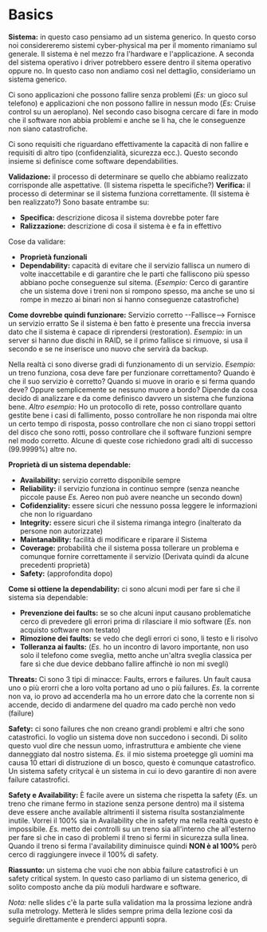 # Basics

**Sistema:**
in questo caso pensiamo ad un sistema generico. In questo corso noi considereremo sistemi cyber-physical ma per il momento rimaniamo sul generale.
Il sistema è nel mezzo fra l'hardware e l'applicazione. A seconda del sistema operativo i driver potrebbero essere dentro il sitema operativo oppure no. In questo caso non andiamo così nel dettaglio, consideriamo un sistema generico.

Ci sono applicazioni che possono fallire senza problemi (*Es:* un gioco sul telefono) e applicazioni che non possono fallire in nessun modo (*Es:* Cruise control su un aeroplano).
Nel secondo caso bisogna cercare di fare in modo che il software non abbia problemi e anche se li ha, che le conseguenze non siano catastrofiche.

Ci sono requisiti che riguardano effettivamente la capacità di non fallire e requisiti di altro tipo (confidenzialità, sicurezza ecc.).
Questo secondo insieme si definisce come software dependabilities.

**Validazione:** il processo di determinare se quello che abbiamo realizzato corrisponde alle aspettative. (Il sistema rispetta le specifiche?)
**Verifica:** il processo di determinar se il sistema funziona correttamente. (Il sistema è ben realizzato?)
Sono basate entrambe su:
- **Specifica:** descrizione dicosa il sistema dovrebbe poter fare
- **Ralizzazione:** descrizione di cosa il sistema è e fa in effettivo

Cose da validare:
- **Proprietà funzionali**
- **Dependability:** capacità di evitare che il servizio fallisca un numero di volte inaccettabile e di garantire che le parti che falliscono più spesso abbiano poche conseguenze sul sitema. (*Esempio:* Cerco di garantire che un sistema dove i treni non si rompono spesso, ma anche se uno si rompe in mezzo ai binari non si hanno conseguenze catastrofiche)

**Come dovrebbe quindi funzionare:**
Servizio corretto --Fallisce--> Fornisce un servizio erratto
Se il sistema è ben fatto è presente una freccia inversa dato che il sistema è capace di riprendersi (restoration). *Esempio:* in un server si hanno due dischi in RAID, se il primo fallisce si rimuove, si usa il secondo e se ne inserisce uno nuovo che servirà da backup.

Nella realtà ci sono diverse gradi di funzionamento di un servizio. *Esempio:* un treno funziona, cosa deve fare per funzionare correttamento? Quando è che il suo servizio è corretto? Quando si muove in orario e si ferma quando deve? Oppure semplicemente se nessuno muore a bordo? Dipende da cosa decido di analizzare e da come definisco davvero un sistema che funziona bene.
*Altro esempio:* Ho un protocollo di rete, posso controllare quanto gestite bene i casi di fallimento, posso controllare he non risponda mai oltre un certo tempo di risposta, posso controllare che non ci siano troppi settori del disco che sono rotti, posso controllare che il software funzioni sempre nel modo corretto. Alcune di queste cose richiedono gradi alti di successo (99.9999%) altre no.

**Proprietà di un sistema dependable:**
- **Availability:** servizio corretto disponibile sempre
- **Reliability:** il servizio funziona in continuo sempre (senza neanche piccole pause *Es.* Aereo non può avere neanche un secondo down)
- **Cofidenziality:** essere sicuri che nessuno possa leggere le informazioni che non lo riguardano
- **Integrity:** essere sicuri che il sistema rimanga integro (inalterato da persone non autorizzate)
- **Maintanability:** facilità di modificare e riparare il Sistema
- **Coverage:** probabilità che il sistema possa tollerare un problema e comunque fornire correttamente il servizio (Derivata quindi da alcune precedenti proprietà)
- **Safety:** (approfondita dopo)

**Come si ottiene la dependability:**
ci sono alcuni modi per fare sì che il sistema sia dependable:
- **Prevenzione dei faults:** se so che alcuni input causano problematiche cerco di prevedere gli errori prima di rilasciare il mio software (*Es.* non acquisto software non testato)
- **Rimozione dei faults:** se vedo che degli errori ci sono, li testo e li risolvo
- **Tolleranza ai faults:** (*Es.* ho un incontro di lavoro importante, non uso solo il telefono come sveglia, metto anche un'altra sveglia classica per fare sì che due device debbano fallire affinchè io non mi svegli)

**Threats:** Ci sono 3 tipi di minacce: Faults, errors e failures.
Un fault causa uno o più erorri che a loro volta portano ad uno o più failures. *Es.* la corrente non va, io provo ad accenderla ma ho un errore dato che la corrente non si accende, decido di andarmene del quadro ma cado perchè non vedo (failure)

**Safety:** ci sono failures che non creano grandi problemi e altri che sono catastrofici. Io voglio un sistema dove non succedono i secondi. Di solito questo vuol dire che nessun uomo, infrastruttura e ambiente che viene danneggiato dal nostro sistema. *Es.* il mio sistema proetegge gli uomini ma causa 10 ettari di distruzione di un bosco, questo è comunque catastrofico.
Un sistema safety critycal è un sistema in cui io devo garantire di non avere failure catastrofici.

**Safety e Availability:**
È facile avere un sistema che rispetta la safety (*Es.* un treno che rimane fermo in stazione senza persone dentro) ma il sistema deve essere anche available altrimenti il sistema risulta sostanzialmente inutile. Vorrei il 100% sia in Availability che in safety ma nella realtà questo è impossibile.
*Es.* metto dei controlli su un treno sia all'interno che all'esterno per fare sì che in caso di problemi il treno si fermi in sicurezza sulla linea. Quando il treno si ferma l'availability diminuisce quindi **NON è al 100%** però cerco di raggiungere invece il 100% di safety.

**Riassunto:**
un sistema che vuoi che non abbia failure catastrofici è un safety critical system. In questo caso parliamo di un sistema generico, di solito composto anche da più moduli hardware e software.

*Nota:* nelle slides c'è la parte sulla validation ma la prossima lezione andrà sulla metrology. Metterà le slides sempre prima della lezione così da seguirle direttamente e prenderci appunti sopra.

